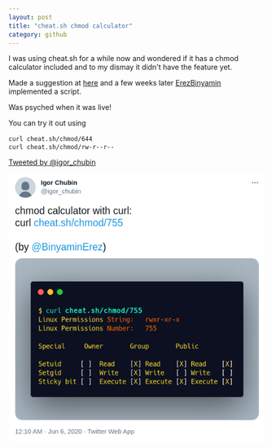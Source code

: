 ```yaml
---
layout: post
title: "cheat.sh chmod calculator"
category: github
---
```


I was using cheat.sh for a while now and wondered if it has a chmod calculator included and to my dismay it didn't have the feature yet.

Made a suggestion at [here](https://github.com/chubin/cheat.sh/issues/197) and a few weeks later [ErezBinyamin](https://github.com/ErezBinyamin) implemented a script.

Was psyched when it was live!

You can try it out using

```
curl cheat.sh/chmod/644
curl cheat.sh/chmod/rw-r--r--
```

[Tweeted by @igor_chubin](https://twitter.com/igor_chubin/status/1268938199763685379)

![](/img/2020-05-31/1.png)
